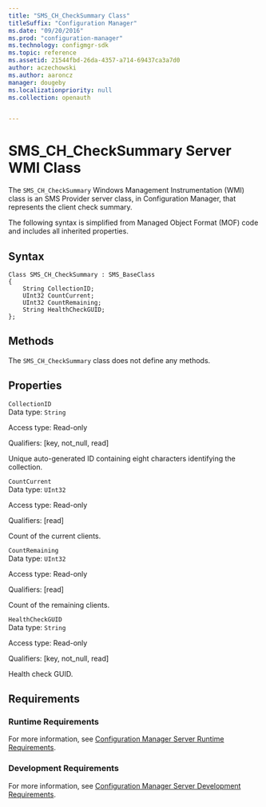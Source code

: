 ```yaml
---
title: "SMS_CH_CheckSummary Class"
titleSuffix: "Configuration Manager"
ms.date: "09/20/2016"
ms.prod: "configuration-manager"
ms.technology: configmgr-sdk
ms.topic: reference
ms.assetid: 21544fbd-26da-4357-a714-69437ca3a7d0
author: aczechowski
ms.author: aaroncz
manager: dougeby
ms.localizationpriority: null
ms.collection: openauth


---
```

# SMS_CH_CheckSummary Server WMI Class
The `SMS_CH_CheckSummary` Windows Management Instrumentation (WMI) class is an SMS Provider server class, in Configuration Manager, that represents the client check summary.  

 The following syntax is simplified from Managed Object Format (MOF) code and includes all inherited properties.  

## Syntax  

```  
Class SMS_CH_CheckSummary : SMS_BaseClass  
{  
    String CollectionID;  
    UInt32 CountCurrent;  
    UInt32 CountRemaining;  
    String HealthCheckGUID;  
};  
```  

## Methods  
 The `SMS_CH_CheckSummary` class does not define any methods.  

## Properties  
 `CollectionID`  
 Data type: `String`  

 Access type: Read-only  

 Qualifiers: [key, not_null, read]  

 Unique auto-generated ID containing eight characters identifying the collection.  

 `CountCurrent`  
 Data type: `UInt32`  

 Access type: Read-only  

 Qualifiers: [read]  

 Count of the current clients.  

 `CountRemaining`  
 Data type: `UInt32`  

 Access type: Read-only  

 Qualifiers: [read]  

 Count of the remaining clients.  

 `HealthCheckGUID`  
 Data type: `String`  

 Access type: Read-only  

 Qualifiers: [key, not_null, read]  

 Health check GUID.   

## Requirements  

### Runtime Requirements  
 For more information, see [Configuration Manager Server Runtime Requirements](../../../../../develop/core/reqs/server-runtime-requirements.md).  

### Development Requirements  
 For more information, see [Configuration Manager Server Development Requirements](../../../../../develop/core/reqs/server-development-requirements.md).  
